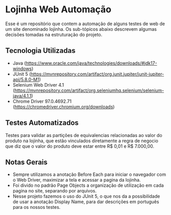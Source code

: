 # Lojinha Web Automação
Esse é um repositório que contem a automação de alguns testes de web de um site denominado lojinha. Os sub-tópicos abaixo descrevem algumas decisões tomadas na estruturação do projeto.

## Tecnologia Utilizadas

- Java
  (https://www.oracle.com/java/technologies/downloads/#jdk17-windows)
- JUnit 5
  (https://mvnrepository.com/artifact/org.junit.jupiter/junit-jupiter-api/5.8.0-M1)
- Selenium Web Driver 4.1
  (https://mvnrepository.com/artifact/org.seleniumhq.selenium/selenium-java/4.1.1)
- Chrome Driver 97.0.4692.71
  (https://chromedriver.chromium.org/downloads)

## Testes Automatizados
Testes para validar as partições de equivalencias relacionadas ao valor do produto na lojinha, que estão vinculados diretamente a regra de negocio que diz que o valor do produto deve estar entre R$ 0,01 e  R$ 7.000,00.

## Notas Gerais

- Sempre utilizamos a anotação Before Each para iniciar o navegador com o Web Driver, maximizar a tela e acessar a pagina da lojinha.
- Foi divido no padrão Page Objects a organização de utilização em cada pagina no site, separando por arquivos.
- Nesse projeto fazemos o uso do JUnit 5, o que nos da a possibilidade de usar a anotação Display Name, para dar descrições em português para os nossos testes.
